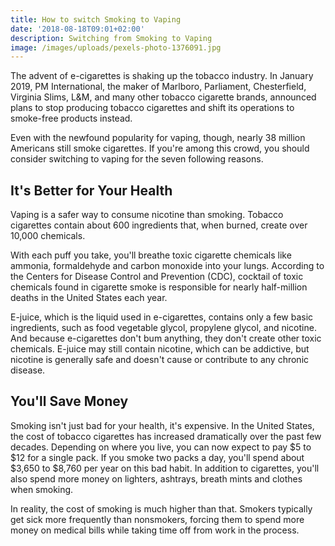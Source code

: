 ```yaml
---
title: How to switch Smoking to Vaping
date: '2018-08-18T09:01+02:00'
description: Switching from Smoking to Vaping
image: /images/uploads/pexels-photo-1376091.jpg
---
```

The advent of e-cigarettes is shaking up the tobacco industry. In January 2019, PM International, the maker of Marlboro, Parliament, Chesterfield, Virginia Slims, L&M, and many other tobacco cigarette brands, announced plans to stop producing tobacco cigarettes and shift its operations to smoke-free products instead. 

Even with the newfound popularity for vaping, though, nearly 38 million Americans still smoke cigarettes. If you're among this crowd, you should consider switching to vaping for the seven following reasons. 

## It's Better for Your Health 

Vaping is a safer way to consume nicotine than smoking. Tobacco cigarettes contain about 600 ingredients that, when burned, create over 10,000 chemicals.

With each puff you take, you'll breathe toxic cigarette chemicals like ammonia, formaldehyde and carbon monoxide into your lungs. According to the Centers for Disease Control and Prevention (CDC), cocktail of toxic chemicals found in cigarette smoke is responsible for nearly half-million deaths in the United States each year. 

E-juice, which is the liquid used in e-cigarettes, contains only a few basic ingredients, such as food vegetable glycol, propylene glycol, and nicotine. And because e-cigarettes don't bum anything, they don't create other toxic chemicals. E-juice may still contain nicotine, which can be addictive, but nicotine is generally safe and doesn't cause or contribute to any chronic disease. 

## You'll Save Money

Smoking isn't just bad for your health, it's expensive. In the United States, the cost of tobacco cigarettes has increased dramatically over the past few decades. Depending on where you live, you can now expect to pay $5 to $12 for a single pack. If you smoke two packs a day, you'll spend about $3,650 to $8,760 per year on this bad habit. In addition to cigarettes, you'll also spend more money on lighters, ashtrays, breath mints and clothes when smoking. 

In reality, the cost of smoking is much higher than that. Smokers typically get sick more frequently than nonsmokers, forcing them to spend more money on medical bills while taking time off from work in the process.
